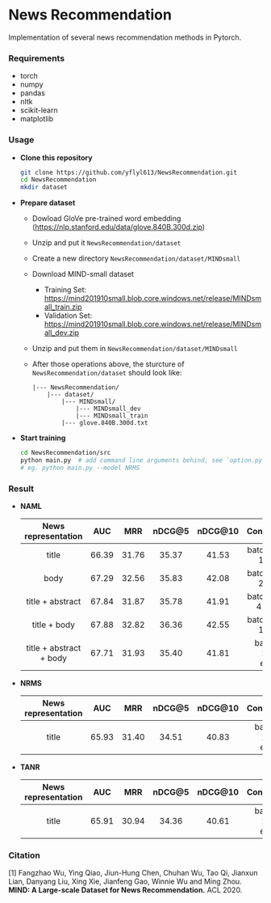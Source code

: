 # News Recommendation

Implementation of several news recommendation methods in Pytorch.



### Requirements

- torch
- numpy
- pandas
- nltk
- scikit-learn
- matplotlib



### Usage

- **Clone this repository**	

  ```bash
  git clone https://github.com/yflyl613/NewsRecommendation.git
  cd NewsRecommendation
  mkdir dataset
  ```

- **Prepare dataset**

  - Dowload GloVe pre-trained word embedding (https://nlp.stanford.edu/data/glove.840B.300d.zip)

  - Unzip and put it `NewsRecommendation/dataset`

  - Create a new directory `NewsRecommendation/dataset/MINDsmall`

  - Download MIND-small dataset

    - Training Set: https://mind201910small.blob.core.windows.net/release/MINDsmall_train.zip
    - Validation Set: https://mind201910small.blob.core.windows.net/release/MINDsmall_dev.zip

  - Unzip and put them in `NewsRecommendation/dataset/MINDsmall`

  - After those operations above, the sturcture of `NewsRecommendation/dataset` should look like:

    ```
    |--- NewsRecommendation/
    	|--- dataset/
    		|--- MINDsmall/
    			|--- MINDsmall_dev
    			|--- MINDsmall_train
    		|--- glove.840B.300d.txt
    ```

- **Start training**

  ```bash
  cd NewsRecommendation/src
  python main.py  # add command line arguments behind, see `option.py` for details
  # eg. python main.py --model NRMS
  ```

  

### Result

- **NAML**

  |   News representation   |  AUC  |  MRR  | nDCG@5 | nDCG@10 |      Configuration       |
  | :---------------------: | :---: | :---: | :----: | :-----: | :----------------------: |
  |          title          | 66.39 | 31.76 | 35.37  |  41.53  |  batch size 64, 1 epoch  |
  |          body           | 67.29 | 32.56 | 35.83  |  42.08  |  batch size 64, 2 epoch  |
  |    title + abstract     | 67.84 | 31.87 | 35.78  |  41.91  | batch size 64, 4 epochs  |
  |      title + body       | 67.88 | 32.82 | 36.36  |  42.55  |  batch size 64, 1 epoch  |
  | title + abstract + body | 67.71 | 31.93 | 35.40  |  41.81  | batch size 128, 3 epochs |

- **NRMS**

  | News representation |  AUC  |  MRR  | nDCG@5 | nDCG@10 |      Configuration       |
  | :-----------------: | :---: | :---: | :----: | :-----: | :----------------------: |
  |        title        | 65.93 | 31.40 | 34.51  |  40.83  | batch size 192, 5 epochs |

- **TANR**

  | News representation |  AUC  |  MRR  | nDCG@5 | nDCG@10 |      Configuration       |
  | :-----------------: | :---: | :---: | :----: | :-----: | :----------------------: |
  |        title        | 65.91 | 30.94 | 34.36  |  40.61  | batch size 128, 3 epochs |

### Citation

[1] Fangzhao Wu, Ying Qiao, Jiun-Hung Chen, Chuhan Wu, Tao Qi, Jianxun Lian, Danyang Liu, Xing Xie, Jianfeng Gao, Winnie Wu and Ming Zhou. **MIND: A Large-scale Dataset for News Recommendation.** ACL 2020.

